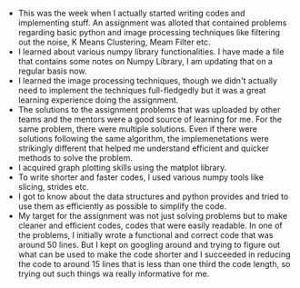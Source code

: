 * This was the week when I actually started writing codes and implementing stuff. An assignment was alloted that contained problems regarding basic python and image processing techniques like filtering out the noise, K Means Clustering, Meam Filter etc.  
* I learned about various numpy library functionalities. I have made a file that contains some notes on Numpy Library, I am updating that on a regular basis now.  
* I learned the image processing techniques, though we didn't actually need to implement the techniques full-fledgedly but it was a great learning experience doing the assignment.  
* The solutions to the assignment problems that was uploaded by other teams and the mentors were a good source of learning for me. For the same problem, there were multiple solutions. Even if there were solutions following the same algorithm, the implemenetations were strikingly different that helped me understand efficient and quicker methods to solve the problem.  
* I acquired graph plotting skills using the matplot library.  
* To write shorter and faster codes, I used various numpy tools like slicing, strides etc.
* I got to know about the data structures and python provides and tried to use them as efficiently as possible to simplify the code.  
* My target for the assignment was not just solving problems but to make cleaner and efficient codes, codes that were easily readable. In one of the problems, I initially wrote a functional and correct code that was around 50 lines. But I kept on googling around and trying to figure out what can be used to make the code shorter and I succeeded in reducing the code to around 15 lines that is less than one third the code length, so trying out such things wa really informative for me.
